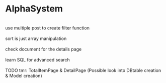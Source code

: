 # AlphaSystem<br>
<br>
use multiple post to create filter function<br>
<br>
sort is just array manipulation<br>
<br>
check document for the details page<br>
<br>
learn SQL for advanced search<br>
<br>
TODO tmr: TotalItemPage & DetailPage (Possible look into DBtable creation & Model creation)
